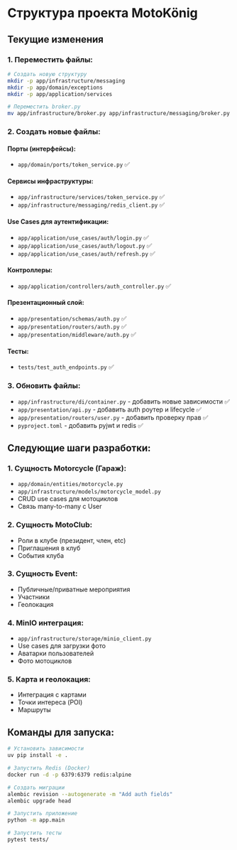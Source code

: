 # Структура проекта MotoKönig

## Текущие изменения

### 1. Переместить файлы:
```bash
# Создать новую структуру
mkdir -p app/infrastructure/messaging
mkdir -p app/domain/exceptions
mkdir -p app/application/services

# Переместить broker.py
mv app/infrastructure/broker.py app/infrastructure/messaging/broker.py
```

### 2. Создать новые файлы:

#### Порты (интерфейсы):
- `app/domain/ports/token_service.py` ✅

#### Сервисы инфраструктуры:
- `app/infrastructure/services/token_service.py` ✅
- `app/infrastructure/messaging/redis_client.py` ✅

#### Use Cases для аутентификации:
- `app/application/use_cases/auth/login.py` ✅
- `app/application/use_cases/auth/logout.py` ✅
- `app/application/use_cases/auth/refresh.py` ✅

#### Контроллеры:
- `app/application/controllers/auth_controller.py` ✅

#### Презентационный слой:
- `app/presentation/schemas/auth.py` ✅
- `app/presentation/routers/auth.py` ✅
- `app/presentation/middleware/auth.py` ✅

#### Тесты:
- `tests/test_auth_endpoints.py` ✅

### 3. Обновить файлы:
- `app/infrastructure/di/container.py` - добавить новые зависимости ✅
- `app/presentation/api.py` - добавить auth роутер и lifecycle ✅
- `app/presentation/routers/user.py` - добавить проверку прав ✅
- `pyproject.toml` - добавить pyjwt и redis ✅

## Следующие шаги разработки:

### 1. Сущность Motorcycle (Гараж):
- `app/domain/entities/motorcycle.py`
- `app/infrastructure/models/motorcycle_model.py`
- CRUD use cases для мотоциклов
- Связь many-to-many с User

### 2. Сущность MotoClub:
- Роли в клубе (президент, член, etc)
- Приглашения в клуб
- События клуба

### 3. Сущность Event:
- Публичные/приватные мероприятия
- Участники
- Геолокация

### 4. MinIO интеграция:
- `app/infrastructure/storage/minio_client.py`
- Use cases для загрузки фото
- Аватарки пользователей
- Фото мотоциклов

### 5. Карта и геолокация:
- Интеграция с картами
- Точки интереса (POI)
- Маршруты

## Команды для запуска:

```bash
# Установить зависимости
uv pip install -e .

# Запустить Redis (Docker)
docker run -d -p 6379:6379 redis:alpine

# Создать миграции
alembic revision --autogenerate -m "Add auth fields"
alembic upgrade head

# Запустить приложение
python -m app.main

# Запустить тесты
pytest tests/
```